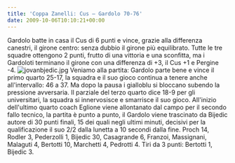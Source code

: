```yaml
---
title: 'Coppa Zanelli: Cus – Gardolo 70-76'
date: 2009-10-06T10:10:21+00:00
---
```

Gardolo batte in casa il Cus di 6 punti e vince, grazie alla differenza canestri, il girone centro: senza dubbio il girone più equilibrato. Tutte le tre squadre ottengono 2 punti, frutto di una vittoria e una sconfitta, ma i Gardoloti terminano il girone con una differenza di +3, il Cus +1 e Pergine -4. ![jovanbjedic.jpg](http://www.basketgardolo.it/wp-content/gallery/serie-d-0910/jovanbjedic.jpg "Jovan Bjedic") Veniamo alla partita: Gardolo parte bene e vince il primo quarto 25-17, la squadra e il suo gioco continua a tenere anche all'intervallo: 46 a 37. Ma dopo la pausa i gialloblu si bloccano subendo la pressione avversaria. Il parziale del terzo quarto dice 18-9 per gli universitari, la squadra si innervosisce e smarrisce il suo gioco. All'inizio dell'ultimo quarto coach Eglione viene allontanato dal campo per il secondo fallo tecnico, la partita è punto a punto, il Gardolo viene trascinato da Bijedic autore di 30 punti finali, 15 dei quali negli ultimi minuti, decisivi per la qualificazione il suo 2/2 dalla lunetta a 10 secondi dalla fine. Proch 14, Rodler 3, Pederzolli 1, Bijedic 30, Casagrande 6, Franzoi, Massignani, Malaguti 4, Bertotti 10, Marchetti 4, Pedrotti 4. Tiri da 3 punti: Bertotti 1, Bijedic 3.